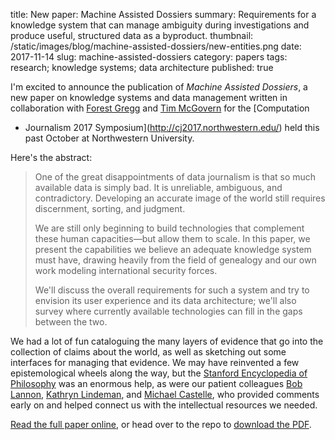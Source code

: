 title: New paper: Machine Assisted Dossiers 
summary: Requirements for a knowledge system that can manage ambiguity during investigations and produce useful, structured data as a byproduct. 
thumbnail: /static/images/blog/machine-assisted-dossiers/new-entities.png
date: 2017-11-14
slug: machine-assisted-dossiers
category: papers
tags: research; knowledge systems; data architecture
published: true


I'm excited to announce the publication of _Machine Assisted Dossiers_, a new
paper on knowledge systems and data management written in collaboration
with [Forest Gregg](https://twitter.com/forestgregg) and [Tim
McGovern](https://twitter.com/herdingbats) for the [Computation
+ Journalism 2017 Symposium](http://cj2017.northwestern.edu/) held this past
October at Northwestern University.

Here's the abstract:

>One of the great disappointments of data journalism is that so much
>available data is simply bad. It is unreliable, ambiguous, and
>contradictory. Developing an accurate image of the world still requires
>discernment, sorting, and judgment.
>
>We are still only beginning to build technologies that complement these
>human capacities&mdash;but allow them to scale. In this paper, we present the
>capabilities we believe an adequate knowledge system must have, drawing
>heavily from the field of genealogy and our own work modeling
>international security forces.
>
>We'll discuss the overall requirements for such a system and try to
>envision its user experience and its data architecture; we'll also
>survey where currently available technologies can fill in the gaps
>between the two.

We had a lot of fun cataloguing the many layers of evidence
that go into the collection of claims about the world, as well as sketching
out some interfaces for managing that evidence. We may have
reinvented a few epistemological wheels along the way, but the [Stanford Encyclopedia of
Philosophy](https://plato.stanford.edu/) was an enormous help, as were our
patient colleagues [Bob Lannon](http://boblannon.com), [Kathryn
Lindeman](http://klindeman.com), and [Michael
Castelle](http://home.uchicago.edu/~mcc/), who provided comments early on
and helped connect us with the intellectual resources we needed.

[Read the full paper online](https://datamade.us/blog/machine-assisted-dossiers),
or head over to the repo to [download the
PDF](https://github.com/datamade/dossier/raw/master/machine_assisted_dossiers.pdf).
